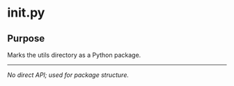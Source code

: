 # **init**.py

## Purpose

Marks the utils directory as a Python package.

---

_No direct API; used for package structure._
